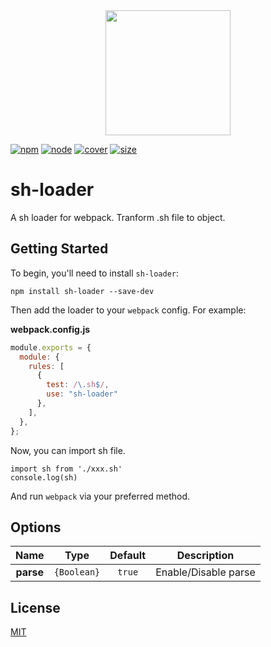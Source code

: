 <div align="center">
  <a href="https://github.com/webpack/webpack">
    <img width="200" height="200" src="https://webpack.js.org/assets/icon-square-big.svg">
  </a>
</div>

[![npm][npm]][npm-url]
[![node][node]][node-url]
[![cover][cover]][cover-url]
[![size][size]][size-url]
# sh-loader

A sh loader for webpack. Tranform .sh file to object.

## Getting Started

To begin, you'll need to install `sh-loader`:

```console
npm install sh-loader --save-dev
```

Then add the loader to your `webpack` config. For example:

**webpack.config.js**

```js
module.exports = {
  module: {
    rules: [
      {
        test: /\.sh$/,
        use: "sh-loader"
      },
    ],
  },
};
```

Now, you can import sh file.
```
import sh from './xxx.sh'
console.log(sh)
```

And run `webpack` via your preferred method.

## Options

|      Name         |      Type      |     Default    |  Description    |
| :---------------: | :------------: | :------------: | -------------   |
| **parse**         |   `{Boolean}`  |   `true`       | Enable/Disable parse|  

## License

[MIT](./LICENSE)

[npm]: https://img.shields.io/npm/v/sh-loader.svg
[npm-url]: https://npmjs.com/package/sh-loader
[node]: https://img.shields.io/node/v/sh-loader.svg
[node-url]: https://nodejs.org
[cover]: https://codecov.io/gh/qinhua/sh-loader/branch/main/graph/badge.svg?token=KSB3Z41HLW
[cover-url]: https://codecov.io/gh/qinhua/sh-loader
[size]: https://packagephobia.now.sh/badge?p=sh-loader
[size-url]: https://packagephobia.now.sh/result?p=sh-loader